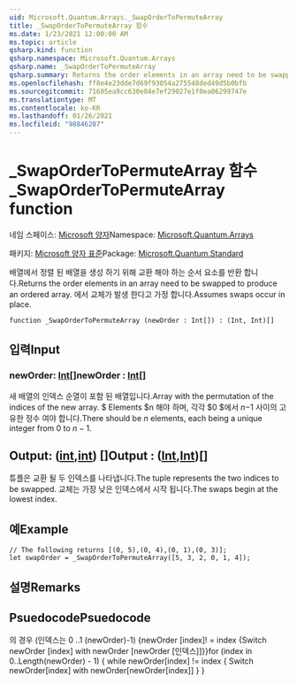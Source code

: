```yaml
---
uid: Microsoft.Quantum.Arrays._SwapOrderToPermuteArray
title: _SwapOrderToPermuteArray 함수
ms.date: 1/23/2021 12:00:00 AM
ms.topic: article
qsharp.kind: function
qsharp.namespace: Microsoft.Quantum.Arrays
qsharp.name: _SwapOrderToPermuteArray
qsharp.summary: Returns the order elements in an array need to be swapped to produce an ordered array. Assumes swaps occur in place.
ms.openlocfilehash: ff8e4e23dde7d69f93054a275548ded49d5b0bfb
ms.sourcegitcommit: 71605ea9cc630e84e7ef29027e1f0ea06299747e
ms.translationtype: MT
ms.contentlocale: ko-KR
ms.lasthandoff: 01/26/2021
ms.locfileid: "98846287"
---
```

# <a name="_swapordertopermutearray-function"></a><span data-ttu-id="5b1cf-102">_SwapOrderToPermuteArray 함수</span><span class="sxs-lookup"><span data-stu-id="5b1cf-102">_SwapOrderToPermuteArray function</span></span>

<span data-ttu-id="5b1cf-103">네임 스페이스: [Microsoft 양자](xref:Microsoft.Quantum.Arrays)</span><span class="sxs-lookup"><span data-stu-id="5b1cf-103">Namespace: [Microsoft.Quantum.Arrays](xref:Microsoft.Quantum.Arrays)</span></span>

<span data-ttu-id="5b1cf-104">패키지: [Microsoft 양자 표준](https://nuget.org/packages/Microsoft.Quantum.Standard)</span><span class="sxs-lookup"><span data-stu-id="5b1cf-104">Package: [Microsoft.Quantum.Standard](https://nuget.org/packages/Microsoft.Quantum.Standard)</span></span>


<span data-ttu-id="5b1cf-105">배열에서 정렬 된 배열을 생성 하기 위해 교환 해야 하는 순서 요소를 반환 합니다.</span><span class="sxs-lookup"><span data-stu-id="5b1cf-105">Returns the order elements in an array need to be swapped to produce an ordered array.</span></span>
<span data-ttu-id="5b1cf-106">에서 교체가 발생 한다고 가정 합니다.</span><span class="sxs-lookup"><span data-stu-id="5b1cf-106">Assumes swaps occur in place.</span></span>

```qsharp
function _SwapOrderToPermuteArray (newOrder : Int[]) : (Int, Int)[]
```


## <a name="input"></a><span data-ttu-id="5b1cf-107">입력</span><span class="sxs-lookup"><span data-stu-id="5b1cf-107">Input</span></span>

### <a name="neworder--int"></a><span data-ttu-id="5b1cf-108">newOrder: [Int](xref:microsoft.quantum.lang-ref.int)[]</span><span class="sxs-lookup"><span data-stu-id="5b1cf-108">newOrder : [Int](xref:microsoft.quantum.lang-ref.int)[]</span></span>

<span data-ttu-id="5b1cf-109">새 배열의 인덱스 순열이 포함 된 배열입니다.</span><span class="sxs-lookup"><span data-stu-id="5b1cf-109">Array with the permutation of the indices of the new array.</span></span> <span data-ttu-id="5b1cf-110">$ Elements $n 해야 하며, 각각 $0 $에서 $n-$1 사이의 고유한 정수 여야 합니다.</span><span class="sxs-lookup"><span data-stu-id="5b1cf-110">There should be $n$ elements, each being a unique integer from $0$ to $n-1$.</span></span>



## <a name="output--intint"></a><span data-ttu-id="5b1cf-111">Output: ([int](xref:microsoft.quantum.lang-ref.int),[int](xref:microsoft.quantum.lang-ref.int)) []</span><span class="sxs-lookup"><span data-stu-id="5b1cf-111">Output : ([Int](xref:microsoft.quantum.lang-ref.int),[Int](xref:microsoft.quantum.lang-ref.int))[]</span></span>

<span data-ttu-id="5b1cf-112">튜플은 교환 될 두 인덱스를 나타냅니다.</span><span class="sxs-lookup"><span data-stu-id="5b1cf-112">The tuple represents the two indices to be swapped.</span></span> <span data-ttu-id="5b1cf-113">교체는 가장 낮은 인덱스에서 시작 됩니다.</span><span class="sxs-lookup"><span data-stu-id="5b1cf-113">The swaps begin at the lowest index.</span></span>

## <a name="example"></a><span data-ttu-id="5b1cf-114">예</span><span class="sxs-lookup"><span data-stu-id="5b1cf-114">Example</span></span>

```qsharp
// The following returns [(0, 5),(0, 4),(0, 1),(0, 3)];
let swapOrder = _SwapOrderToPermuteArray([5, 3, 2, 0, 1, 4]);
```

## <a name="remarks"></a><span data-ttu-id="5b1cf-115">설명</span><span class="sxs-lookup"><span data-stu-id="5b1cf-115">Remarks</span></span>

## <a name="psuedocode"></a><span data-ttu-id="5b1cf-116">Psuedocode</span><span class="sxs-lookup"><span data-stu-id="5b1cf-116">Psuedocode</span></span>

<span data-ttu-id="5b1cf-117">의 경우 (인덱스는 0 ..1 (newOrder)-1) {newOrder [index]! = index {Switch newOrder [index] with newOrder [newOrder [인덱스]]}}</span><span class="sxs-lookup"><span data-stu-id="5b1cf-117">for (index in 0..Length(newOrder) - 1) { while newOrder[index] != index { Switch newOrder[index] with newOrder[newOrder[index]] } }</span></span>